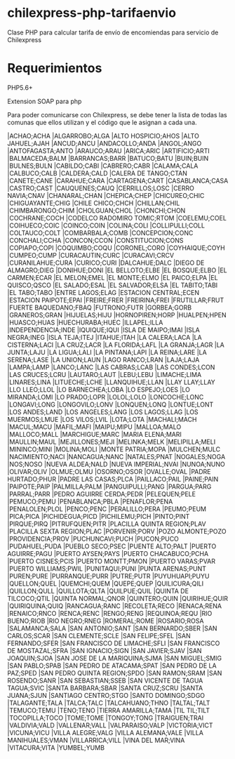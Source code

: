 # chilexpress-php-tarifaenvio
<p>Clase PHP para calcular tarifa de envío de encomiendas para servicio de Chilexpress</p>

# Requerimientos
<p>PHP5.6+</p>
<p>Extension SOAP para php</p>

<p>Para poder comunicarse con Chilexpress, se debe tener la lista de todas las comunas que ellos utilizan y el código
que le asignan a cada una. </p>

|ACHAO;ACHA
|ALGARROBO;ALGA
|ALTO HOSPICIO;AHOS
|ALTO JAHUEL;AJAH
|ANCUD;ANCU
|ANDACOLLO;ANDA
|ANGOL;ANGO
|ANTOFAGASTA;ANTO
|ARAUCO;ARAU
|ARICA;ARIC
|ARTIFICIO;ARTI
|BALMACEDA;BALM
|BARRANCAS;BARR
|BATUCO;BATU
|BUIN;BUIN
|BULNES;BULN
|CABILDO;CABI
|CABRERO;CABR
|CALAMA;CALA
|CALBUCO;CALB
|CALDERA;CALD
|CALERA DE TANGO;CTAN
|CANETE;CANE
|CARAHUE;CARA
|CARTAGENA;CART
|CASABLANCA;CASA
|CASTRO;CAST
|CAUQUENES;CAUQ
|CERRILLOS;LOSC
|CERRO NAVIA;CNAV
|CHANARAL;CHAN
|CHEPICA;CHEP
|CHICUREO;CHIC
|CHIGUAYANTE;CHIG
|CHILE CHICO;CHCH
|CHILLAN;CHIL
|CHIMBARONGO;CHIM
|CHOLGUAN;CHOL
|CHONCHI;CHON
|COCHRANE;COCH
|CODELCO RADOMIRO TOMIC;RTOM
|COELEMU;COEL
|COIHUECO;COIC
|COINCO;COIN
|COLINA;COLI
|COLLIPULLI;COLL
|COLTAUCO;COLT
|COMBARBALA;COMB
|CONCEPCION;CONC
|CONCHALI;CCHA
|CONCON;CCON
|CONSTITUCION;CONS
|COPIAPO;COPI
|COQUIMBO;COQU
|CORONEL;CORO
|COYHAIQUE;COYH
|CUMPEO;CUMP
|CURACAUTIN;CURC
|CURACAVI;CRCV
|CURANILAHUE;CURA
|CURICO;CURI
|DALCAHUE;DALC
|DIEGO DE ALMAGRO;DIEG
|DONIHUE;DONI
|EL BELLOTO;ELBE
|EL BOSQUE;ELBO
|EL CARMEN;ECAR
|EL MELON;EMEL
|EL MONTE;ELMO
|EL PAICO;ELPA
|EL QUISCO;QSCO
|EL SALADO;ESAL
|EL SALVADOR;ELSA
|EL TABITO;TABI
|EL TABO;TABO
|ENTRE LAGOS;ELAG
|ESTACION CENTRAL;ECEN
|ESTACION PAIPOTE;EPAI
|FREIRE;FRER
|FREIRINA;FREI
|FRUTILLAR;FRUT
|FUERTE BAQUEDANO;FBAQ
|FUTRONO;FUTR
|GORBEA;GORB
|GRANEROS;GRAN
|HIJUELAS;HIJU
|HORNOPIREN;HORP
|HUALPEN;HPEN
|HUASCO;HUAS
|HUECHURABA;HUEC
|ILLAPEL;ILLA
|INDEPENDENCIA;INDE
|IQUIQUE;IQUI
|ISLA DE MAIPO;IMAI
|ISLA NEGRA;INEG
|ISLA TEJA;ITEJ
|ITAHUE;ITAH
|LA CALERA;LACA
|LA CISTERNA;LACI
|LA CRUZ;LACR
|LA FLORIDA;LAFL
|LA GRANJA;LAGR
|LA JUNTA;LAJU
|LA LIGUA;LALI
|LA PINTANA;LAPI
|LA REINA;LARE
|LA SERENA;LASE
|LA UNION;LAUN
|LAGO RANCO;LRAN
|LAJA;LAJA
|LAMPA;LAMP
|LANCO;LANC
|LAS CABRAS;LCAB
|LAS CONDES;LCON
|LAS CRUCES;LCRU
|LAUTARO;LAUT
|LEBU;LEBU
|LIMACHE;LIMA
|LINARES;LINA
|LITUECHE;LCHE
|LLANQUIHUE;LLAN
|LLAY LLAY;LLAY
|LLO LLEO;LLOL
|LO BARNECHEA;LOBA
|LO ESPEJO;LOES
|LO MIRANDA;LOMI
|LO PRADO;LOPR
|LOLOL;LOLO
|LONCOCHE;LONC
|LONGAVI;LONG
|LONGOVILO;LONV
|LONQUEN;LONQ
|LONTUE;LONT
|LOS ANDES;LAND
|LOS ANGELES;LANG
|LOS LAGOS;LLAG
|LOS MUERMOS;LMUE
|LOS VILOS;LVIL
|LOTA;LOTA
|MACHALI;MACH
|MACUL;MACU
|MAFIL;MAFI
|MAIPU;MIPU
|MALLOA;MALO
|MALLOCO;MALL
|MARCHIGUE;MARC
|MARIA ELENA;MARI
|MAULLIN;MAUL
|MEJILLONES;MEJI
|MELINKA;MELK
|MELIPILLA;MELI
|MININCO;MINI
|MOLINA;MOLI
|MONTE PATRIA;MOPA
|MULCHEN;MULC
|NACIMIENTO;NACI
|NANCAGUA;NANC
|NATALES;PNAT
|NOGALES;NOGA
|NOS;NOSO
|NUEVA ALDEA;NALD
|NUEVA IMPERIAL;NVAI
|NUNOA;NUNO
|OLIVAR;OLIV
|OLMUE;OLMU
|OSORNO;OSOR
|OVALLE;OVAL
|PADRE HURTADO;PHUR
|PADRE LAS CASAS;PLCA
|PAILLACO;PAIL
|PAINE;PAIN
|PAIPOTE;PAIP
|PALMILLA;PALM
|PANGUIPULLI;PANG
|PARGUA;PARG
|PARRAL;PARR
|PEDRO AGUIRRE CERDA;PEDR
|PELEQUEN;PELE
|PEMUCO;PEMU
|PENABLANCA;PBLA
|PENAFLOR;PENA
|PENALOLEN;PLOL
|PENCO;PENC
|PERALILLO;PERA
|PEUMO;PEUM
|PICA;PICA
|PICHIDEGUA;PICD
|PICHILEMU;PICH
|PINTO;PINT
|PIRQUE;PIRQ
|PITRUFQUEN;PITR
|PLACILLA QUINTA REGION;PLAV
|PLACILLA SEXTA REGION;PLAC
|PORVENIR;PORV
|POZO ALMONTE;POZO
|PROVIDENCIA;PROV
|PUCHUNCAVI;PUCH
|PUCON;PUCO
|PUDAHUEL;PUDA
|PUEBLO SECO;PSEC
|PUENTE ALTO;PALT
|PUERTO AGUIRRE;PAGU
|PUERTO AYSEN;PAYS
|PUERTO CHACABUCO;PCHA
|PUERTO CISNES;PCIS
|PUERTO MONTT;PMON
|PUERTO VARAS;PVAR
|PUERTO WILLIAMS;PWIL
|PUNITAQUI;PUNI
|PUNTA ARENAS;PUNT
|PUREN;PURE
|PURRANQUE;PURR
|PUTRE;PUTR
|PUYUHUAPI;PUYU
|QUELLON;QUEL
|QUEMCHI;QUEM
|QUEPE;QUEP
|QUILICURA;QILI
|QUILLON;QULL
|QUILLOTA;QLTA
|QUILPUE;QUIL
|QUINTA DE TILCOCO;QTIL
|QUINTA NORMAL;QNOR
|QUINTERO;QUIN
|QUIRIHUE;QUIR
|QUIRIQUINA;QUIQ
|RANCAGUA;RANC
|RECOLETA;RECO
|RENACA;RENA
|RENAICO;RNCO
|RENCA;RENC
|RENGO;RENG
|REQUINOA;REQU
|RIO BUENO;RIOB
|RIO NEGRO;RNEG
|ROMERAL;ROME
|ROSARIO;ROSA
|SALAMANCA;SALA
|SAN ANTONIO;SANT
|SAN BERNARDO;SBER
|SAN CARLOS;SCAR
|SAN CLEMENTE;SCLE
|SAN FELIPE;SFEL
|SAN FERNANDO;SFER
|SAN FRANCISCO DE LIMACHE;SFLI
|SAN FRANCISCO DE MOSTAZAL;SFRA
|SAN IGNACIO;SIGN
|SAN JAVIER;SJAV
|SAN JOAQUIN;SJOA
|SAN JOSE DE LA MARIQUINA;SJMA
|SAN MIGUEL;SMIG
|SAN PABLO;SPAB
|SAN PEDRO DE ATACAMA;SPAT
|SAN PEDRO DE LA PAZ;SPED
|SAN PEDRO QUINTA REGION;SPDO
|SAN RAMON;SRAM
|SAN ROSENDO;SANR
|SAN SEBASTIAN;SSEB
|SAN VICENTE DE TAGUA TAGUA;SVIC
|SANTA BARBARA;SBAR
|SANTA CRUZ;SCRU
|SANTA JUANA;SJUN
|SANTIAGO CENTRO;STGO
|SANTO DOMINGO;SDGO
|TALAGANTE;TALA
|TALCA;TALC
|TALCAHUANO;THNO
|TALTAL;TALT
|TEMUCO;TEMU
|TENO;TENO
|TIERRA AMARILLA;TAMA
|TIL TIL;TILT
|TOCOPILLA;TOCO
|TOME;TOME
|TONGOY;TONG
|TRAIGUEN;TRAI
|VALDIVIA;VALD
|VALLENAR;VALL
|VALPARAISO;VALP
|VICTORIA;VICT
|VICUNA;VICU
|VILLA ALEGRE;VALG
|VILLA ALEMANA;VALE
|VILLA MANIHUALES;VMAN
|VILLARRICA;VILL
|VINA DEL MAR;VINA
|VITACURA;VITA
|YUMBEL;YUMB
